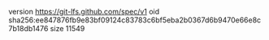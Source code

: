 version https://git-lfs.github.com/spec/v1
oid sha256:ee847876fb9e83bf09124c83783c6bf5eba2b0367d6b9470e66e8c7b18db1476
size 11549
